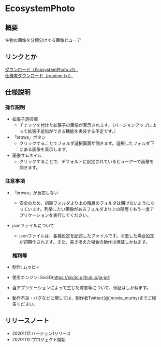 # EcosystemPhoto

## 概要
生物の画像を分類分けする画像ビューア

## リンクとか
[ダウンロード（EcosystemPhoto.v1）](Release/EcosystemPhoto.v1)<br>
[仕様書ダウンロード（readme.txt）](Release/readme.txt)

## 仕様説明

### 操作説明

- 拡張子選択欄<br>
  - チェックを付けた拡張子の画像が表示されます。（バージョンアップによって拡張子追加ができる機能を実装する予定です。）
- 「brows」ボタン<br>
  - クリックすることでフォルダ選択画面が開きます。選択したフォルダ下にある画像を表示します。
- 画像サムネイル<br>
  - クリックすることで、デフォルトに設定されているビューアーで画像を開きます。
### 注意事項
- 「brows」が反応しない<br>
  - 安全のため、初期フォルダより上の階層のフォルダは開けないようになっています。列挙したい画像があるフォルダより上の階層でもう一度アプリケーションを実行してください。
- jsonファイルについて<br>
  - jsonファイルは、各種設定を記述したファイルです。消去した場合設定が初期化されます。また、書き換えた場合の動作は保証しかねます。
  ### 権利等
- 制作:		ムゥビィ<br>
- 使用エンジン:	Siv3D(https://siv3d.github.io/ja-jp/)<br>

- 当アプリケーションによって生じた障害等について、保証はしかねます。<br>
- 動作不良・バグなどに関しては、制作者Twitter([@]movie_murby)までご報告ください。<br>

## リリースノート
- 20201117:バージョン1リリース
- 20201112:プロジェクト開始
